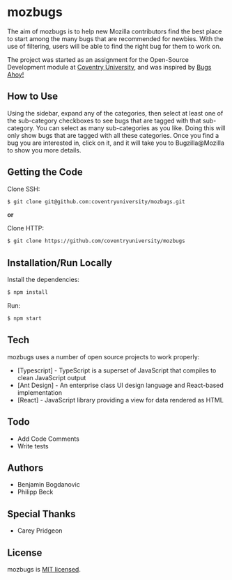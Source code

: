 # mozbugs

The aim of mozbugs is to help new Mozilla contributors find the best place to start among the many bugs that are recommended for newbies. With the use of filtering, users will be able to find the right bug for them to work on.

The project was started as an assignment for the Open-Source Development module at [Coventry University](http://www.coventry.ac.uk), and was inspired by [Bugs Ahoy!](https://www.joshmatthews.net/bugsahoy/)

## How to Use

Using the sidebar, expand any of the categories, then select at least one of the sub-category checkboxes to see bugs that are tagged with that sub-category. You can select as many sub-categories as you like. Doing this will only show bugs that are tagged with all these categories. Once you find a bug you are interested in, click on it, and it will take you to Bugzilla@Mozilla to show you more details.

## Getting the Code
Clone SSH:
```sh
$ git clone git@github.com:coventryuniversity/mozbugs.git
```
**or**

Clone HTTP:
```sh
$ git clone https://github.com/coventryuniversity/mozbugs
```

## Installation/Run Locally

Install the dependencies:
```sh
$ npm install
```

Run:

```sh
$ npm start
```

## Tech

mozbugs uses a number of open source projects to work properly:

* [Typescript] - TypeScript is a superset of JavaScript that compiles to clean JavaScript output
* [Ant Design] - An enterprise class UI design language and React-based implementation
* [React] - JavaScript library providing a view for data rendered as HTML

## Todo

 - Add Code Comments
 - Write tests

## Authors

 - Benjamin Bogdanovic
 - Philipp Beck

## Special Thanks

 - Carey Pridgeon

## License

mozbugs is [MIT licensed](./LICENSE).
